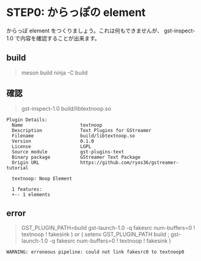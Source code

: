# STEP0: からっぽの element
からっぽ element をつくりましょう。これは何もできませんが、
gst-inspect-1.0 で内容を確認することが出来ます。

## build
> meson build 
> ninja -C build

## 確認
> gst-inspect-1.0 build/libtextnoop.so

    Plugin Details:
      Name                     textnoop
      Description              Text Plugins for GStreamer
      Filename                 build/libtextnoop.so
      Version                  0.1.0
      License                  LGPL
      Source module            gst-plugins-text
      Binary package           GStreamer Text Package
      Origin URL               https://github.com/ryos36/gstreamer-tutorial

      textnoop: Noop Element

      1 features:
      +-- 1 elements

## error
> GST_PLUGIN_PATH=build gst-launch-1.0 -q fakesrc num-buffers=0 ! textnoop ! fakesink )
or
> ( setenv GST_PLUGIN_PATH build ; gst-launch-1.0 -q fakesrc num-buffers=0 ! textnoop ! fakesink )

    WARNING: erroneous pipeline: could not link fakesrc0 to textnoop0

